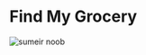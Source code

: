 # Find My Grocery

![sumeir noob](https://nerdist.com/wp-content/uploads/2020/07/maxresdefault.jpg)
 
